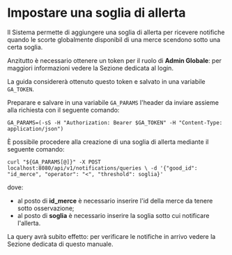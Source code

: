 # Impostare una soglia di allerta

Il Sistema permette di aggiungere una soglia di allerta per ricevere notifiche quando le scorte globalmente disponibil di una merce scendono sotto una certa soglia.

Anzitutto è necessario ottenere un token per il ruolo di **Admin Globale**: per maggiori informazioni vedere la Sezione dedicata al login.

La guida considererà ottenuto questo token e salvato in una variabile `GA_TOKEN`.

Preparare e salvare in una variabile `GA_PARAMS` l'header da inviare assieme alla richiesta con il seguente comando:

`GA_PARAMS=(-sS -H "Authorization: Bearer $GA_TOKEN" -H "Content-Type: application/json")`

È possibile procedere alla creazione di una soglia di allerta mediante il seguente comando:

`curl "${GA_PARAMS[@]}" -X POST localhost:8080/api/v1/notifications/queries \
  -d '{"good_id": "id_merce", "operator": "<", "threshold": soglia}'`

dove:

- al posto di **id_merce** è necessario inserire l'id della merce da tenere sotto osservazione;
- al posto di **soglia** è necessario inserire la soglia sotto cui notificare l'allerta.

La query avrà subito effetto: per verificare le notifiche in arrivo vedere la Sezione dedicata di questo manuale.
